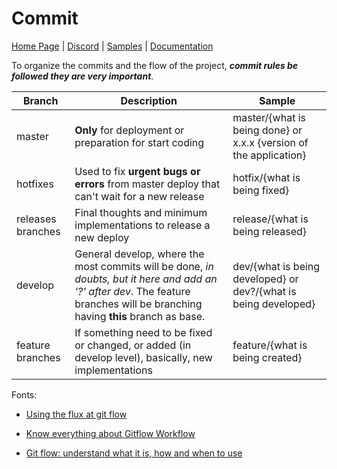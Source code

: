 # Commit

[Home Page](https://github.com/PedroPepeu/fenix-project) | [Discord]() | [Samples](https://github.com/PedroPepeu/fenix-project/tree/main/samples) | [Documentation]()

To organize the commits and the flow of the project, *__commit rules be followed they are very important__*.

| Branch            | Description                                                  | Sample                                                       |
| ----------------- | ------------------------------------------------------------ | ------------------------------------------------------------ |
| master            | __Only__ for deployment or preparation for start coding      | master/{what is being done} or x.x.x {version of the application} |
| hotfixes          | Used to fix __urgent bugs or errors__ from master deploy that can't wait for a new release | hotfix/{what is being fixed}                                 |
| releases branches | Final thoughts and minimum implementations to release a new deploy | release/{what is being released}                             |
| develop           | General develop, where the most commits will be done, _in doubts, but it here and add an '?' after dev_. The feature branches will be branching having __this__ branch as base. | dev/{what is being developed} or dev?/{what is being developed} |
| feature branches  | If something need to be fixed or changed, or added (in develop level), basically, new implementations | feature/{what is being created}                              |

Fonts:

- [Using the flux at git flow](https://medium.com/trainingcenter/utilizando-o-fluxo-git-flow-e63d5e0d5e04)

- [Know everything about Gitflow Workflow](https://www.atlassian.com/br/git/tutorials/comparing-workflows/gitflow-workflow)

- [Git flow: understand what it is, how and when to use](https://www.alura.com.br/artigos/git-flow-o-que-e-como-quando-utilizar?srsltid=AfmBOor1oG-n6EHiNlrBNaA21mjVdBXJaxaUah8bkrGRSbQchDPnXSoU)